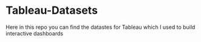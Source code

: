 # Tableau-Datasets #        

Here in this repo you can find the datastes for Tableau which I used to build interactive dashboards          
    
    
      
   
    
  
     
  
    
 
